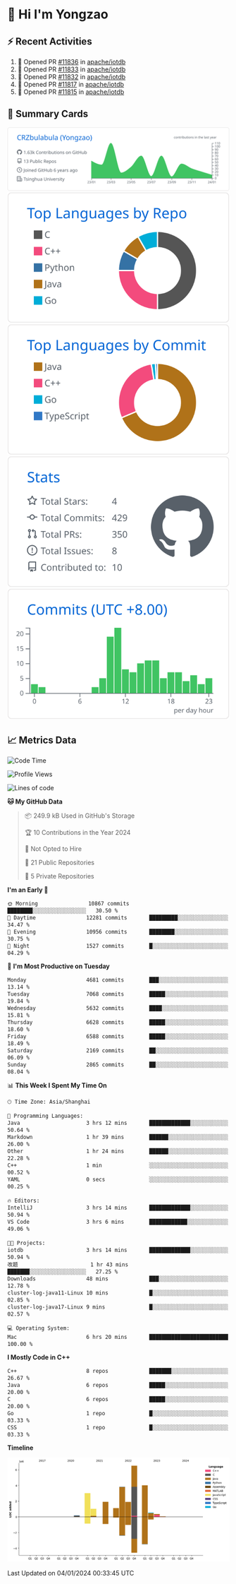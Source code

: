 # 👋 Hi I'm Yongzao

## ⚡ Recent Activities
<!--START_SECTION:activity-->
1. 💪 Opened PR [#11836](https://github.com/apache/iotdb/pull/11836) in [apache/iotdb](https://github.com/apache/iotdb)
2. 💪 Opened PR [#11833](https://github.com/apache/iotdb/pull/11833) in [apache/iotdb](https://github.com/apache/iotdb)
3. 💪 Opened PR [#11832](https://github.com/apache/iotdb/pull/11832) in [apache/iotdb](https://github.com/apache/iotdb)
4. 💪 Opened PR [#11817](https://github.com/apache/iotdb/pull/11817) in [apache/iotdb](https://github.com/apache/iotdb)
5. 💪 Opened PR [#11815](https://github.com/apache/iotdb/pull/11815) in [apache/iotdb](https://github.com/apache/iotdb)
<!--END_SECTION:activity-->

## 🎑 Summary Cards

[![](https://raw.githubusercontent.com/CRZbulabula/CRZbulabula/main/profile-summary-card-output/github/0-profile-details.svg)](https://github.com/vn7n24fzkq/github-profile-summary-cards)
[![](https://raw.githubusercontent.com/CRZbulabula/CRZbulabula/main/profile-summary-card-output/github/1-repos-per-language.svg)](https://github.com/vn7n24fzkq/github-profile-summary-cards) [![](https://raw.githubusercontent.com/CRZbulabula/CRZbulabula/main/profile-summary-card-output/github/2-most-commit-language.svg)](https://github.com/vn7n24fzkq/github-profile-summary-cards)
[![](https://raw.githubusercontent.com/CRZbulabula/CRZbulabula/main/profile-summary-card-output/github/3-stats.svg)](https://github.com/vn7n24fzkq/github-profile-summary-cards) [![](https://raw.githubusercontent.com/CRZbulabula/CRZbulabula/main/profile-summary-card-output/github/4-productive-time.svg)](https://github.com/vn7n24fzkq/github-profile-summary-cards)

## 📈 Metrics Data

<!--START_SECTION:waka-->
![Code Time](http://img.shields.io/badge/Code%20Time-531%20hrs%207%20mins-blue)

![Profile Views](http://img.shields.io/badge/Profile%20Views-0-blue)

![Lines of code](https://img.shields.io/badge/From%20Hello%20World%20I%27ve%20Written-24.4%20million%20lines%20of%20code-blue)

**🐱 My GitHub Data** 

> 📦 249.9 kB Used in GitHub's Storage 
 > 
> 🏆 10 Contributions in the Year 2024
 > 
> 🚫 Not Opted to Hire
 > 
> 📜 21 Public Repositories 
 > 
> 🔑 5 Private Repositories 
 > 
**I'm an Early 🐤** 

```text
🌞 Morning                10867 commits       ████████░░░░░░░░░░░░░░░░░   30.50 % 
🌆 Daytime                12281 commits       █████████░░░░░░░░░░░░░░░░   34.47 % 
🌃 Evening                10956 commits       ████████░░░░░░░░░░░░░░░░░   30.75 % 
🌙 Night                  1527 commits        █░░░░░░░░░░░░░░░░░░░░░░░░   04.29 % 
```
📅 **I'm Most Productive on Tuesday** 

```text
Monday                   4681 commits        ███░░░░░░░░░░░░░░░░░░░░░░   13.14 % 
Tuesday                  7068 commits        █████░░░░░░░░░░░░░░░░░░░░   19.84 % 
Wednesday                5632 commits        ████░░░░░░░░░░░░░░░░░░░░░   15.81 % 
Thursday                 6628 commits        █████░░░░░░░░░░░░░░░░░░░░   18.60 % 
Friday                   6588 commits        █████░░░░░░░░░░░░░░░░░░░░   18.49 % 
Saturday                 2169 commits        ██░░░░░░░░░░░░░░░░░░░░░░░   06.09 % 
Sunday                   2865 commits        ██░░░░░░░░░░░░░░░░░░░░░░░   08.04 % 
```


📊 **This Week I Spent My Time On** 

```text
🕑︎ Time Zone: Asia/Shanghai

💬 Programming Languages: 
Java                     3 hrs 12 mins       █████████████░░░░░░░░░░░░   50.64 % 
Markdown                 1 hr 39 mins        ██████░░░░░░░░░░░░░░░░░░░   26.00 % 
Other                    1 hr 24 mins        ██████░░░░░░░░░░░░░░░░░░░   22.28 % 
C++                      1 min               ░░░░░░░░░░░░░░░░░░░░░░░░░   00.52 % 
YAML                     0 secs              ░░░░░░░░░░░░░░░░░░░░░░░░░   00.25 % 

🔥 Editors: 
IntelliJ                 3 hrs 14 mins       █████████████░░░░░░░░░░░░   50.94 % 
VS Code                  3 hrs 6 mins        ████████████░░░░░░░░░░░░░   49.06 % 

🐱‍💻 Projects: 
iotdb                    3 hrs 14 mins       █████████████░░░░░░░░░░░░   50.94 % 
改题                       1 hr 43 mins        ███████░░░░░░░░░░░░░░░░░░   27.25 % 
Downloads                48 mins             ███░░░░░░░░░░░░░░░░░░░░░░   12.78 % 
cluster-log-java11-Linux 10 mins             █░░░░░░░░░░░░░░░░░░░░░░░░   02.85 % 
cluster-log-java17-Linux 9 mins              █░░░░░░░░░░░░░░░░░░░░░░░░   02.57 % 

💻 Operating System: 
Mac                      6 hrs 20 mins       █████████████████████████   100.00 % 
```

**I Mostly Code in C++** 

```text
C++                      8 repos             ███████░░░░░░░░░░░░░░░░░░   26.67 % 
Java                     6 repos             █████░░░░░░░░░░░░░░░░░░░░   20.00 % 
C                        6 repos             █████░░░░░░░░░░░░░░░░░░░░   20.00 % 
Go                       1 repo              █░░░░░░░░░░░░░░░░░░░░░░░░   03.33 % 
CSS                      1 repo              █░░░░░░░░░░░░░░░░░░░░░░░░   03.33 % 
```



**Timeline**

![Lines of Code chart](https://raw.githubusercontent.com/CRZbulabula/CRZbulabula/main/assets/bar_graph.png)


 Last Updated on 04/01/2024 00:33:45 UTC
<!--END_SECTION:waka-->

